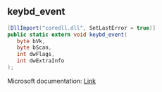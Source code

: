 ## keybd_event

```csharp
[DllImport("coredll.dll", SetLastError = true)]
public static extern void keybd_event(
   byte bVk,
   byte bScan,
   int dwFlags,
   int dwExtraInfo
);
```

Microsoft documentation: [Link](https://docs.microsoft.com/en-us/windows/win32/api/winuser/nf-winuser-keybd_event)

